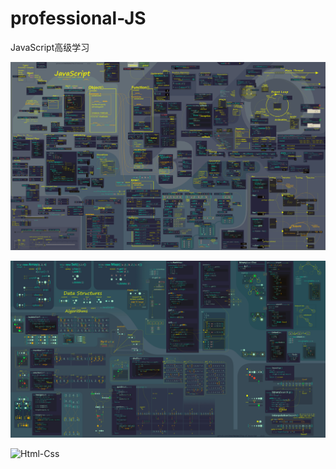# professional-JS
JavaScript高级学习

![JavaScript](https://github.com/Flandre3569/professional-JS/blob/main/javaScript.jpg)

![Algorithms](https://github.com/Flandre3569/professional-JS/blob/main/Algorithms.jpg)

![Html-Css](http://mingxuan3569.oss-cn-beijing.aliyuncs.com/image/Html_Css.jpg)

